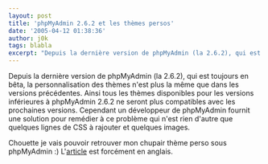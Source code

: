 ```yaml
---
layout: post
title: 'phpMyAdmin 2.6.2 et les thèmes persos'
date: '2005-04-12 01:38:36'
author: j0k
tags: blabla
excerpt: "Depuis la dernière version de phpMyAdmin (la 2.6.2), qui est toujours en bêta, la personnalisation des thèmes n'est plus la même que dans les versions précédentes.     \nAinsi tous les thèmes disponibles pour les versions inférieures à phpMyAdmin 2.6.2 ne seront plus compatibles avec les prochaines versions.   Cependant un développeur de phpMyAdmin fournit      …"
---
```


Depuis la dernière version de phpMyAdmin (la 2.6.2), qui est toujours en bêta, la personnalisation des thèmes n'est plus la même que dans les versions précédentes.
Ainsi tous les thèmes disponibles pour les versions inférieures à phpMyAdmin 2.6.2 ne seront plus compatibles avec les prochaines versions.   Cependant un développeur de phpMyAdmin fournit une solution pour remédier à ce problème qui n'est rien d'autre que quelques lignes de CSS à rajouter et quelques images.

Chouette je vais pouvoir retrouver mon chupair thème perso sous phpMyAdmin :)   L'[article](https://sourceforge.net/mailarchive/message.php?msg_id=11445861) est forcément en anglais.
